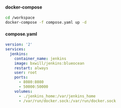 #### docker-compose
```bash
cd /workspace
docker-compose -f compose.yaml up -d
```

#### compose.yaml
```yaml
version: '2'
services:
  jenkins:
    container_name: jenkins
    image: bxwill/jenkins:blueocean
    restart: always
    user: root
    ports:
      - 8080:8080
      - 50000:50000
    volumes:
      - ./jenkins_home:/var/jenkins_home
      - /var/run/docker.sock:/var/run/docker.sock
```
